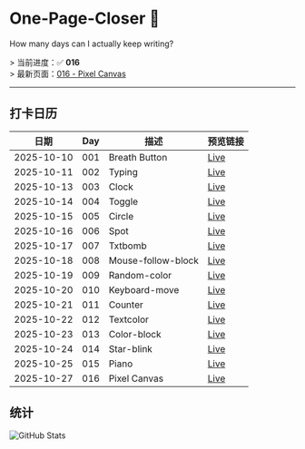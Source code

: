# One-Page-Closer 🚀  
How many days can I actually keep writing?

&gt; 当前进度：✅ **016**  
&gt; 最新页面：[016 - Pixel Canvas](https://garfieldreams.github.io/one-page-closer/pages/016-Pixel-canvas/016-Pixel-canvas.html)

---

## 打卡日历
| 日期 | Day | 描述 | 预览链接 |
| ---- | --- | ---- | -------- |
| 2025-10-10 | 001 | Breath Button | [Live](https://garfieldreams.github.io/one-page-closer/pages/001-Breath/001-Breath.html) |
| 2025-10-11 | 002 | Typing | [Live](https://garfieldreams.github.io/one-page-closer/pages/002-Typing/002-Typing.html) |
| 2025-10-13 | 003 | Clock | [Live](https://garfieldreams.github.io/one-page-closer/pages/003-Clock/003-Clock/003-Clock.html) |
| 2025-10-14 | 004 | Toggle | [Live](https://garfieldreams.github.io/one-page-closer/pages/004-Toggle/004-Toggle.html) |
| 2025-10-15 | 005 | Circle | [Live](https://garfieldreams.github.io/one-page-closer/pages/005-Circle/005-Circle.html) |
| 2025-10-16 | 006 | Spot | [Live](https://garfieldreams.github.io/one-page-closer/pages/006-Spot/006-Spot.html) |
| 2025-10-17 | 007 | Txtbomb | [Live](https://garfieldreams.github.io/one-page-closer/pages/007-Txtbomb/007-Txtbomb.html) |
| 2025-10-18 | 008 | Mouse-follow-block | [Live](https://garfieldreams.github.io/one-page-closer/pages/008-Mouse-follow-block/008-Mouse-follow-block.html) |
| 2025-10-19 | 009 | Random-color | [Live](https://garfieldreams.github.io/one-page-closer/pages/009-Random-color/009-Random-color.html) |
| 2025-10-20 | 010 | Keyboard-move | [Live](https://garfieldreams.github.io/one-page-closer/pages/010-Keyboard-move/010-Keyboard-move.html) |
| 2025-10-21 | 011 | Counter | [Live](https://garfieldreams.github.io/one-page-closer/pages/011-Counter/011-Counter.html) |
| 2025-10-22 | 012 | Textcolor | [Live](https://garfieldreams.github.io/one-page-closer/pages/012-Textcolor/012-Text-color.html) |
| 2025-10-23 | 013 | Color-block | [Live](https://garfieldreams.github.io/one-page-closer/pages/013-Color-block/013-Color-Block.html) |
| 2025-10-24 | 014 | Star-blink | [Live](https://garfieldreams.github.io/one-page-closer/pages/014-Star-blink/014-Star-blink.html) |
| 2025-10-25 | 015 | Piano | [Live](https://garfieldreams.github.io/one-page-closer/pages/015-Piano/015-Piano.html) |
| 2025-10-27 | 016 | Pixel Canvas | [Live](https://garfieldreams.github.io/one-page-closer/pages/016-Pixel-canvas/016-Pixel-canvas.html) |


## 统计
![GitHub Stats](https://github-readme-stats.vercel.app/api?username=garfieldreams&theme=dark&hide=prs,issues)
